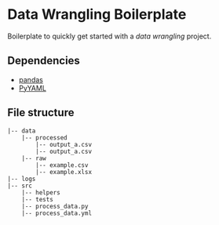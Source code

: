 # Data Wrangling Boilerplate
Boilerplate to quickly get started with a *data wrangling* project.

## Dependencies
*  [pandas](https://pandas.pydata.org/)
*  [PyYAML](https://pyyaml.org/)


## File structure
```
|-- data
	|-- processed
		|-- output_a.csv
		|-- output_a.csv
	|-- raw
		|-- example.csv
		|-- example.xlsx
|-- logs
|-- src
    |-- helpers
    |-- tests
    |-- process_data.py
    |-- process_data.yml
```


